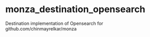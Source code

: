 # monza_destination_opensearch
Destination implementation of Opensearch for github.com/chinmayrelkar/monza
